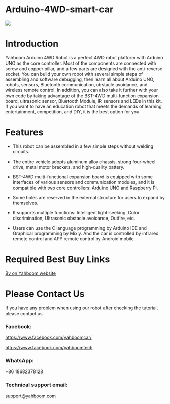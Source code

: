 # Arduino-4WD-smart-car
![](http://r.photo.store.qq.com/psb?/V12aIGgQ3D78BF/NcTsinyIXcmBxJuCIjTgPPTzVMyiwoyl4tKVFDljYrY!/r/dFMBAAAAAAAA)
# Introduction
Yahboom Arduino 4WD Robot is a perfect 4WD robot platform with Arduino UNO as the core controller. Most of the components are connected with screw and copper pillar, and a few parts are designed with the anti-reverse socket. You can build your own robot with several simple steps of assembling and software debugging, then learn all about Arduino UNO, robots, sensors, Bluetooth communication, obstacle avoidance, and wireless remote control. In addition, you can also take it further with your own code by taking advantage of the BST-4WD multi-function expansion board, ultrasonic sensor, Bluetooth Module, IR sensors and LEDs in this kit. If you want to have an education robot that meets the demands of learning, entertainment, competition, and DIY, it is the best option for you.
# Features
* This robot can be assembled in a few simple steps without welding circuits.

* The entire vehicle adopts aluminum alloy chassis, strong four-wheel drive, metal motor brackets, and high-quality battery.

* BST-4WD multi-functional expansion board is equipped with some interfaces of various sensors and communication modules, and it is compatible with two core controllers: Arduino UNO and Raspberry Pi.

* Some holes are reserved in the external structure for users to expand by themselves.

* It supports multiple functions: Intelligent light-seeking, Color discrimination, Ultrasonic obstacle avoidance, Outfire, etc.

* Users can use the C language programming by Arduino IDE and Graphical programming by Mixly. And the car is controlled by infrared remote control and APP remote control by Android mobile.
# Required Best Buy Links

[By on Yahboom website](https://category.yahboom.net/collections/a-smart-robot/products/ar4wdrobot)

# Please Contact Us
If you have any problem when using our robot after checking the tutorial, please contact us.
### Facebook:
https://www.facebook.com/yahboomcar/

https://www.facebook.com/yahboomtech
### WhatsApp:
+86 18682378128

### Technical support email:
support@yahboom.com


